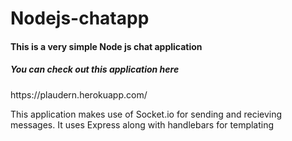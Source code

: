 # Nodejs-chatapp 

<h4>This is a very simple Node js chat application</h4>
<h5>You can check out this application here</h5>
https://plaudern.herokuapp.com/
<br>
<p>This application makes use of Socket.io for sending and recieving  
<br>
messages. It uses Express along with handlebars for templating</p>
